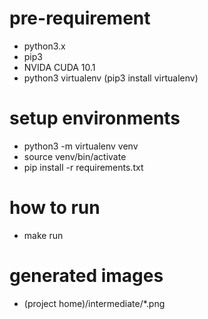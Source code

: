 # pre-requirement
- python3.x
- pip3
- NVIDA CUDA 10.1
- python3 virtualenv (pip3 install virtualenv)

# setup environments
- python3 -m virtualenv venv
- source venv/bin/activate
- pip install -r requirements.txt

# how to run
- make run

# generated images
- (project home)/intermediate/\*.png
